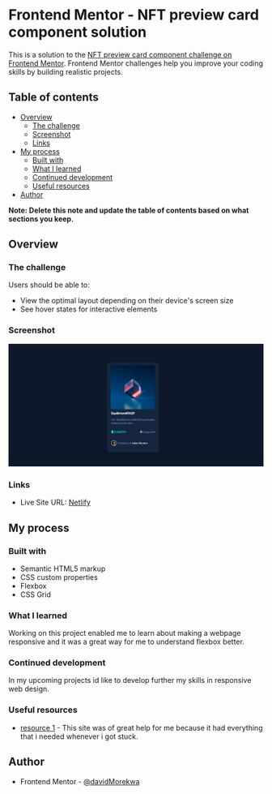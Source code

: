 # Frontend Mentor - NFT preview card component solution

This is a solution to the [NFT preview card component challenge on Frontend Mentor](https://www.frontendmentor.io/challenges/nft-preview-card-component-SbdUL_w0U). Frontend Mentor challenges help you improve your coding skills by building realistic projects. 

## Table of contents

- [Overview](#overview)
  - [The challenge](#the-challenge)
  - [Screenshot](#screenshot)
  - [Links](#links)
- [My process](#my-process)
  - [Built with](#built-with)
  - [What I learned](#what-i-learned)
  - [Continued development](#continued-development)
  - [Useful resources](#useful-resources)
- [Author](#author)


**Note: Delete this note and update the table of contents based on what sections you keep.**

## Overview

### The challenge

Users should be able to:

- View the optimal layout depending on their device's screen size
- See hover states for interactive elements

### Screenshot

![](/images/screenshot.png)


### Links

- Live Site URL: [Netlify](https://davidmorekwa-nft-preview-card.netlify.app/)

## My process

### Built with

- Semantic HTML5 markup
- CSS custom properties
- Flexbox
- CSS Grid


### What I learned

Working on this project enabled me to learn about making a webpage responsive and it was a great way for me to understand flexbox better.


### Continued development

In my upcoming projects id like to develop further my skills in responsive web design.


### Useful resources

- [resource 1](https://www.w3schools.com) - This site was of great help for me because it had everything that i needed whenever i got stuck.


## Author

- Frontend Mentor - [@davidMorekwa](https://www.frontendmentor.io/profile/davidMorekwa)

